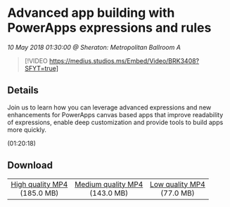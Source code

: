 # Advanced app building with PowerApps expressions and rules

*10 May 2018 01:30:00 @ Sheraton: Metropolitan Ballroom A*

> [!VIDEO https://medius.studios.ms/Embed/Video/BRK3408?SFYT=true]

## Details

<p>Join us to learn how you can leverage advanced expressions and new enhancements for PowerApps canvas based apps that improve readability of expressions, enable deep customization and provide tools to build apps more quickly.</p> (01:20:18)

## Download

||||
|:--:|:----:|:-:|
|[High quality MP4](https://sec.ch9.ms/ch9/2522/7bf050bc-41a8-4756-aa70-885e71c72522/BRK3408_high.mp4)<br />(185.0 MB)|[Medium quality MP4](https://sec.ch9.ms/ch9/2522/7bf050bc-41a8-4756-aa70-885e71c72522/BRK3408_mid.mp4)<br />(143.0 MB)|[Low quality MP4](https://sec.ch9.ms/ch9/2522/7bf050bc-41a8-4756-aa70-885e71c72522/BRK3408.mp4)<br />(77.0 MB)|
